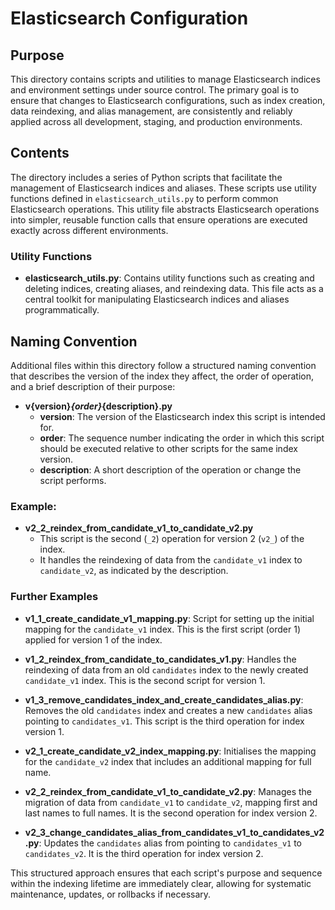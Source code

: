 # Elasticsearch Configuration

## Purpose
This directory contains scripts and utilities to manage Elasticsearch indices and environment 
settings under source control. The primary goal is to ensure that changes to Elasticsearch 
configurations, such as index creation, data reindexing, and alias management, are consistently and 
reliably applied across all development, staging, and production environments.

## Contents
The directory includes a series of Python scripts that facilitate the management of Elasticsearch 
indices and aliases. These scripts use utility functions defined in `elasticsearch_utils.py` to 
perform common Elasticsearch operations. This utility file abstracts Elasticsearch operations into 
simpler, reusable function calls that ensure operations are executed exactly across different 
environments.

### Utility Functions
- **elasticsearch_utils.py**: Contains utility functions such as creating and deleting indices, 
creating aliases, and reindexing data. This file acts as a central toolkit for manipulating 
Elasticsearch indices and aliases programmatically.

## Naming Convention
Additional files within this directory follow a structured naming convention that describes the 
version of the index they affect, the order of operation, and a brief description of their purpose:

- **v{version}_{order}_{description}.py**
  - **version**: The version of the Elasticsearch index this script is intended for.
  - **order**: The sequence number indicating the order in which this script should be executed 
               relative to other scripts for the same index version.
  - **description**: A short description of the operation or change the script performs.

### Example:

- **v2_2_reindex_from_candidate_v1_to_candidate_v2.py**
  - This script is the second (`_2`) operation for version 2 (`v2_`) of the index.
  - It handles the reindexing of data from the `candidate_v1` index to `candidate_v2`, as indicated 
    by the description.

### Further Examples
- **v1_1_create_candidate_v1_mapping.py**: Script for setting up the initial mapping for the 
`candidate_v1` index. This is the first script (order 1) applied for version 1 of the index.

- **v1_2_reindex_from_candidate_to_candidates_v1.py**: Handles the reindexing of data from an old 
`candidates` index to the newly created `candidate_v1` index. This is the second script for version 1.

- **v1_3_remove_candidates_index_and_create_candidates_alias.py**: Removes the old `candidates` 
index and creates a new `candidates` alias pointing to `candidates_v1`. This script is the third 
operation for index version 1.

- **v2_1_create_candidate_v2_index_mapping.py**: Initialises the mapping for the `candidate_v2` 
index that includes an additional mapping for full name.

- **v2_2_reindex_from_candidate_v1_to_candidate_v2.py**: Manages the migration of data from 
`candidate_v1` to `candidate_v2`, mapping first and last names to full names. It is the second 
operation for index version 2.

- **v2_3_change_candidates_alias_from_candidates_v1_to_candidates_v2.py**: Updates the `candidates` 
alias from pointing to `candidates_v1` to `candidates_v2`. It is the third operation for index 
version 2.

This structured approach ensures that each script's purpose and sequence within the indexing 
lifetime are immediately clear, allowing for systematic maintenance, updates, or rollbacks if 
necessary.
